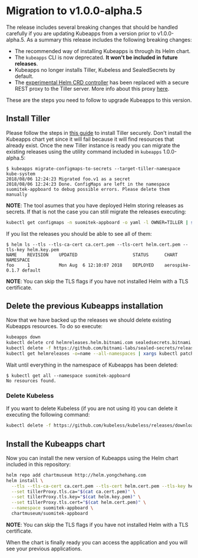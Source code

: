 # Migration to v1.0.0-alpha.5

The release includes several breaking changes that should be handled carefully if you are updating Kubeapps from a version prior to v1.0.0-alpha.5. As a summary this release includes the following breaking changes:

- The recommended way of installing Kubeapps is through its Helm chart.
- The `kubeapps` CLI is now deprecated. **It won't be included in future releases**.
- Kubeapps no longer installs Tiller, Kubeless and SealedSecrets by default.
- The [experimental Helm CRD controller](https://github.com/bitnami-labs/helm-crd) has been replaced with a secure REST proxy to the Tiller server. More info about this proxy [here](../../cmd/tiller-proxy/README.md).

These are the steps you need to follow to upgrade Kubeapps to this version.

## Install Tiller

Please follow the steps in [this guide](./securing-suomitek-appboard.md) to install Tiller securely. Don't install the Kubeapps chart yet since it will fail because it will find resources that already exist. Once the new Tiller instance is ready you can migrate the existing releases using the utility command included in `kubeapps` 1.0.0-alpha.5:

```console
$ kubeapps migrate-configmaps-to-secrets --target-tiller-namespace kube-system
2018/08/06 12:24:23 Migrated foo.v1 as a secret
2018/08/06 12:24:23 Done. ConfigMaps are left in the namespace suomitek-appboard to debug possible errors. Please delete them manually
```

**NOTE**: The tool asumes that you have deployed Helm storing releases as secrets. If that is not the case you can still migrate the releases executing:

```bash
kubectl get configmaps -n suomitek-appboard -o yaml -l OWNER=TILLER | sed 's/namespace: suomitek-appboard/namespace: kube-system/g'  | kubectl create -f -
```

If you list the releases you should be able to see all of them:

```console
$ helm ls --tls --tls-ca-cert ca.cert.pem --tls-cert helm.cert.pem --tls-key helm.key.pem
NAME	REVISION	UPDATED                 	STATUS  	CHART          	NAMESPACE
foo 	1       	Mon Aug  6 12:10:07 2018	DEPLOYED	aerospike-0.1.7	default
```

**NOTE**: You can skip the TLS flags if you have not installed Helm with a TLS certificate.

## Delete the previous Kubeapps installation

Now that we have backed up the releases we should delete existing Kubeapps resources. To do so execute:

```bash
kubeapps down
kubectl delete crd helmreleases.helm.bitnami.com sealedsecrets.bitnami.com
kubectl delete -f https://github.com/bitnami-labs/sealed-secrets/releases/download/v0.7.0/controller.yaml
kubectl get helmreleases -o=name --all-namespaces | xargs kubectl patch $1 --type merge -p '{ "metadata": { "finalizers": [] } }'
```

Wait until everything in the namespace of Kubeapps has been deleted:

```console
$ kubectl get all --namespace suomitek-appboard
No resources found.
```

### Delete Kubeless

If you want to delete Kubeless (if you are not using it) you can delete it executing the following command:

```bash
kubectl delete -f https://github.com/kubeless/kubeless/releases/download/v0.6.0/kubeless-v0.6.0.yaml
```

## Install the Kubeapps chart

Now you can install the new version of Kubeapps using the Helm chart included in this repository:

```bash
helm repo add chartmuseum http://helm.yongchehang.com
helm install \
  --tls --tls-ca-cert ca.cert.pem --tls-cert helm.cert.pem --tls-key helm.key.pem \
  --set tillerProxy.tls.ca="$(cat ca.cert.pem)" \
  --set tillerProxy.tls.key="$(cat helm.key.pem)" \
  --set tillerProxy.tls.cert="$(cat helm.cert.pem)" \
  --namespace suomitek-appboard \
  chartmuseum/suomitek-appboard
```

**NOTE**: You can skip the TLS flags if you have not installed Helm with a TLS certificate.

When the chart is finally ready you can access the application and you will see your previous applications.
